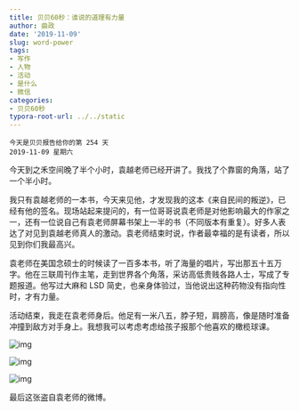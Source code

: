 ```yaml
---
title: 贝贝60秒：谁说的道理有力量
author: 曲政
date: '2019-11-09'
slug: word-power
tags:
- 写作
- 人物
- 活动
- 是什么
- 微信
categories:
- 贝贝60秒
typora-root-url: ../../static
---
```


```
今天是贝贝报告给你的第 254 天
2019-11-09 星期六
```

今天到之禾空间晚了半个小时，袁越老师已经开讲了。我找了个靠窗的角落，站了一个半小时。

我只有袁越老师的一本书，今天来见他，才发现我的这本《来自民间的叛逆》，已经有他的签名。现场站起来提问的，有一位哥哥说袁老师是对他影响最大的作家之一，还有一位说自己有袁老师屏幕书架上一半的书（不同版本有重复）。好多人表达了对见到袁越老师真人的激动。袁老师结束时说，作者最幸福的是有读者，所以见到你们我最高兴。

袁老师在美国念硕士的时候读了一百多本书，听了海量的唱片，写出那五十五万字。他在三联周刊作主笔，走到世界各个角落，采访高低贵贱各路人士，写成了专题报道。他写过大麻和 LSD 简史，也亲身体验过，当他说出这种药物没有指向性时，才有力量。

活动结束，我走在袁老师身后。他足有一米八五，脖子短，肩膀高，像是随时准备冲撞到敌方对手身上。我想我可以考虑考虑给孩子报那个他喜欢的橄榄球课。

![img](/images/2019-11-09-%E8%B4%9D%E8%B4%9D60%E7%A7%92%EF%BC%9A%E8%B0%81%E8%AF%B4%E7%9A%84%E9%81%93%E7%90%86%E6%9C%89%E5%8A%9B%E9%87%8F/640-20200406140857035.jpeg)

![img](/images/2019-11-09-%E8%B4%9D%E8%B4%9D60%E7%A7%92%EF%BC%9A%E8%B0%81%E8%AF%B4%E7%9A%84%E9%81%93%E7%90%86%E6%9C%89%E5%8A%9B%E9%87%8F/640-20200406140902497.jpeg)

![img](/images/2019-11-09-%E8%B4%9D%E8%B4%9D60%E7%A7%92%EF%BC%9A%E8%B0%81%E8%AF%B4%E7%9A%84%E9%81%93%E7%90%86%E6%9C%89%E5%8A%9B%E9%87%8F/640-20200406140907219.jpeg)

最后这张盗自袁老师的微博。